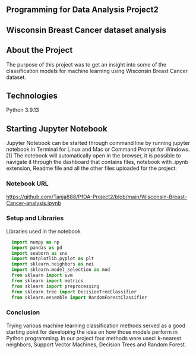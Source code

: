 ## Programming for Data Analysis Project2
 
## Wisconsin Breast Cancer dataset analysis

## About the Project
 The purpose of this project was to get an insight into some of the classification models for machine learning using Wisconsin Breast Cancer dataset.

## Technologies
 Python 3.9.13

## Starting Jupyter Notebook

 Jupyter Notebook can be started through command line by running jupyter notebook in Terminal for Linux and Mac or Command Prompt for Windows.[1] The notebook will automatically open in the browser, it is possible to navigate it through the dashboard that contains files, notebook with .ipynb extension, Readme file and all the other files uploaded for the project.

### Notebook URL  
 https://github.com/Tanja888/PfDA-Project2/blob/main/Wisconsin-Breast-Cancer-analysis.ipynb  

### Setup and Libraries
 Libraries used in the notebook 
  ```python
    import numpy as np
    import pandas as pd
    import seaborn as sns
    import matplotlib.pyplot as plt
    import sklearn.neighbors as nei
    import sklearn.model_selection as mod
    from sklearn import svm
    from sklearn import metrics
    from sklearn import preprocessing
    from sklearn.tree import DecisionTreeClassifier
    from sklearn.ensemble import RandomForestClassifier
```

### Conclusion
 Trying various machine learning classification methods served as a good starting point for developing the idea on how those models perform in Python programming. In our project four methods were used: k-nearest neighbors, Support Vector Machines, Decision Trees and Random Forest.